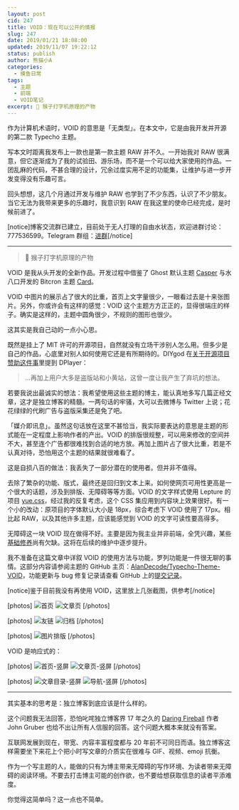 ```yaml
---
layout: post
cid: 247
title: VOID：现在可以公开的情报
slug: 247
date: 2019/01/21 18:08:00
updated: 2019/11/07 19:22:12
status: publish
author: 熊猫小A
categories: 
  - 摸鱼日常
tags: 
  - 主题
  - 前端
  - VOID笔记
excerpt: 🐒 猴子打字机原理的产物
---
```



作为计算机术语时，VOID 的意思是「无类型」。在本文中，它是由我开发并开源的第二款 Typecho 主题。

写本文时距离我发布上一款也是第一款主题 RAW 并不久。一开始我对 RAW 很满意，但它逐渐成为了我的试验田、游乐场，而不是一个可以给大家使用的作品。一团乱麻的代码，不甚合理的设计，冗余过度实用不足的功能集，让维护与进一步开发变得没有乐趣可言。

回头想想，这几个月通过开发与维护 RAW 也学到了不少东西，认识了不少朋友。当它无法为我带来更多的乐趣时，我意识到 RAW 在我这里的使命已经完成，是时候前进了。

[notice]博客交流群已建立，目前处于无人打理的自由水状态，欢迎进群讨论：777536599。Telegram 群组：[进群](http://t.me/imalanblog)[/notice]

------

> 🐒 猴子打字机原理的产物

VOID 是我从头开发的全新作品。开发过程中借鉴了 Ghost 默认主题 [Casper](https://demo.ghost.io/) 与水八口开发的 Bitcron 主题 [Card](https://blog.shuiba.co/bitcron-theme-card)。

VOID 中图片的展示占了很大的比重，首页上文字量很少，一眼看过去是十来张图片。另外，你或许会有这样的感觉：VOID 这个主题方方正正的，显得很端庄的样子。确实是这样的，主题中圆角很少，不规则的图形也很少。

这其实是我自己动的一点小心思。

既然是挂上了 MIT 许可的开源项目，自然就没有立场干涉别人怎么用。但多少是自己的作品，心底里对别人如何使用它还是有所期待的。DIYgod 在[关于开源项目赞助这件事](https://diygod.me/open-source-project-donation/)里提到 DPlayer：

> ...再加上用户大多是盗版站和小黄站，这曾一度让我产生了弃坑的想法。

若要我说出最诚实的想法：我希望使用这些主题的博主，能认真地多写几篇正经文章，这才是独立博客的精髓。一两句话的牢骚，大可以去微博与 Twitter 上说；花花绿绿的代刷广告与盗版采集还是免了吧。

「媒介即讯息」。虽然这句话放在这里不甚恰当，我实际要表达的意思是主题的形式能在一定程度上影响作者的产出。VOID 的排版很规整，可以用来修改的空间并不大，甚至连个广告都很难找到合适的地方放。再加上图片占了很大比重，若是不认真对待，恐怕用这个主题的结果就很难看了。

这是自损八百的做法：我丢失了一部分潜在的使用者。但并非不值得。

去除了繁杂的功能、版式，最终还是回归到文本上来。如何使网页可用性更高是一个很大的话题，涉及到排版、无障碍等等方面。VOID 的文字样式使用 Lepture 的项目 [yue.css](https://github.com/lepture/yue.css)，经过我的反复考虑，这个 CSS 集应用到内容块上效果很好。有一个小的改动：原项目的字体默认大小是 18px，综合考虑下 VOID 使用了 17px。相比起 RAW，以及其他许多主题，应该能感觉到 VOID 的文字可读性要高得多。

无障碍这一块 VOID 现在做得不好。主要是因为我主业并非前端，全凭兴趣，某些[基础修养](https://lepture.com/zh/2015/fe-aria-label)尚有欠缺。这将在后续的维护中逐步提升。

我不准备在这篇文章中详叙 VOID 的使用方法与功能，罗列功能是一件很无聊的事情。这部分内容请参阅主题的 GitHub 主页：[AlanDecode/Typecho-Theme-VOID](https://github.com/AlanDecode/Typecho-Theme-VOID/blob/master/README.md)，功能更新与 bug 修复记录请查看 GitHub 上的[提交记录](https://github.com/AlanDecode/Typecho-Theme-VOID/commits/master)。

[notice]鉴于目前我没有再使用 VOID，这里放上几张截图，供参考[/notice]

[photos]
![首页](./assets/void-demo_7.png)
![文章页](./assets/void-demo_9.png)
[/photos]

[photos]
![友链](./assets/void-demo_1.png)
![归档](./assets/void-demo_8.png)
[/photos]

[photos]
![图片排版](./assets/void-demo_6.png)
[/photos]

VOID 是响应式的：

[photos]
![首页-竖屏](./assets/void-demo_2.png)
![文章页-竖屏](./assets/void-demo_3.png)
[/photos]

[photos]
![文章目录-竖屏](./assets/void-demo_2.png)
![导航-竖屏](./assets/void-demo_3.png)
[/photos]

------

其实基本的思考是：独立博客到底应该是什么样的。

这个问题我无法回答，恐怕叱咤独立博客界 17 年之久的 [Daring Fireball](https://daringfireball.net/) 作者 John Gruber 也给不出让所有人信服的回答。这个问题大概本来就没有答案。

互联网发展到现在，带宽、内容丰富程度都与 20 年前不可同日而语。独立博客这样需要坐下来花上个把小时写文章的介质实在很难与 GIF、视频、emoji 抗衡。

作为一个写主题的人，能做的只有为博主带来无障碍的写作环境、为读者带来无障碍的阅读环境。不要去打击博主可能的创作欲，也不要给想获取信息的读者平添难度。

你觉得这简单吗？这一点也不简单。
